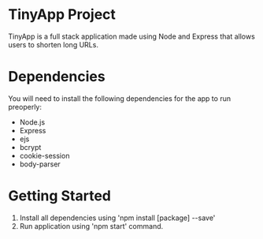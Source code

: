# TinyApp Project

TinyApp is a full stack application made using Node and Express that allows users to shorten long URLs.

# Dependencies

You will need to install the following dependencies for the app to run preoperly:
- Node.js
- Express
- ejs
- bcrypt
- cookie-session
- body-parser

# Getting Started

1) Install all dependencies using 'npm install [package] --save'
2) Run application using 'npm start' command.


